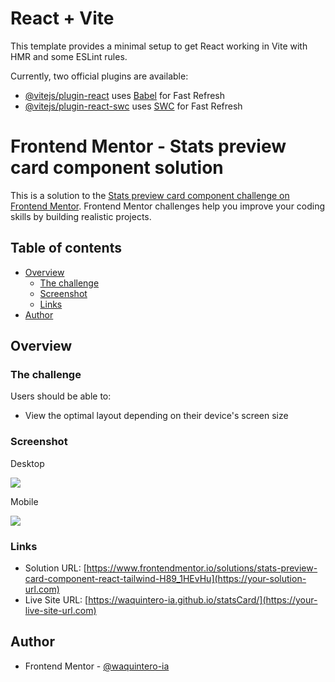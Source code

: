 # React + Vite

This template provides a minimal setup to get React working in Vite with HMR and some ESLint rules.

Currently, two official plugins are available:

- [@vitejs/plugin-react](https://github.com/vitejs/vite-plugin-react/blob/main/packages/plugin-react/README.md) uses [Babel](https://babeljs.io/) for Fast Refresh
- [@vitejs/plugin-react-swc](https://github.com/vitejs/vite-plugin-react-swc) uses [SWC](https://swc.rs/) for Fast Refresh

# Frontend Mentor - Stats preview card component solution

This is a solution to the [Stats preview card component challenge on Frontend Mentor](https://www.frontendmentor.io/challenges/stats-preview-card-component-8JqbgoU62). Frontend Mentor challenges help you improve your coding skills by building realistic projects. 

## Table of contents

- [Overview](#overview)
  - [The challenge](#the-challenge)
  - [Screenshot](#screenshot)
  - [Links](#links)
- [Author](#author)

## Overview

### The challenge

Users should be able to:

- View the optimal layout depending on their device's screen size

### Screenshot

Desktop

![](./Desktop.png)

Mobile

![](./Mobile.png)

### Links

- Solution URL: [https://www.frontendmentor.io/solutions/stats-preview-card-component-react-tailwind-H89_1HEvHu](https://your-solution-url.com)
- Live Site URL: [https://waquintero-ia.github.io/statsCard/](https://your-live-site-url.com)

## Author

- Frontend Mentor - [@waquintero-ia](https://www.frontendmentor.io/profile/yourusername)
